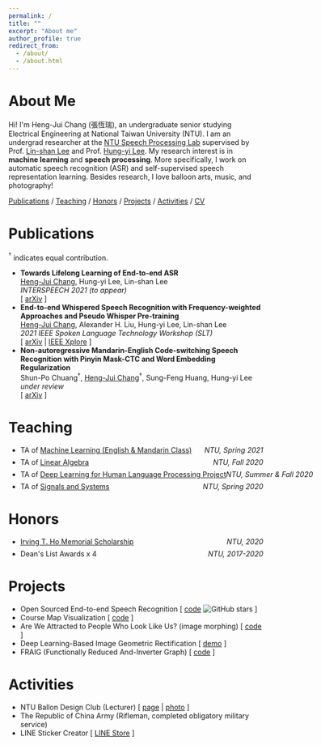 ```yaml
---
permalink: /
title: ""
excerpt: "About me"
author_profile: true
redirect_from: 
  - /about/
  - /about.html
---
```


<!-- <center><b><I>Speech Processing and Balloon Arts Enthusiast</I></b></center> -->

# About Me

Hi! I'm Heng-Jui Chang (張恆瑞), an undergraduate senior studying Electrical Engineering at National Taiwan University (NTU).
I am an undergrad researcher at the [NTU Speech Processing Lab](http://speech.ee.ntu.edu.tw/) supervised by Prof. [Lin-shan Lee](http://speech.ee.ntu.edu.tw/previous_version/lslNew.htm) and Prof. [Hung-yi Lee](http://speech.ee.ntu.edu.tw/~hylee/index.html).
My research interest is in **machine learning** and **speech processing**.
More specifically, I work on automatic speech recognition (ASR) and self-supervised speech representation learning.
Besides research, I love balloon arts, music, and photography!


<!--- a Ph.D. student in Computer Science at MIT advised by [Dr. James Glass](http://people.csail.mit.edu/jrg/). 
Currently, my research interest focus on  
Before joining MIT,-->

[Publications](#publications) / [Teaching](#teaching) / [Honors](#honors) / [Projects](#projects) / [Activities](#activities) / [CV](https://vectominist.github.io/files/CV.pdf)
<!-- 
/ [Talks](#Talks) / [CV](files/cv.pdf)
-->

# Publications
$^\dagger$ indicates equal contribution.

- **Towards Lifelong Learning of End-to-end ASR**<br/>
    <u>Heng-Jui Chang</u>, Hung-yi Lee, Lin-shan Lee<br/>
    *INTERSPEECH 2021 (to appear)*<br/>
    [ [arXiv](https://arxiv.org/abs/2104.01616) ]
- **End-to-end Whispered Speech Recognition with Frequency-weighted Approaches and Pseudo Whisper Pre-training**<br/>
    <u>Heng-Jui Chang</u>, Alexander H. Liu, Hung-yi Lee, Lin-shan Lee<br/>
    *2021 IEEE Spoken Language Technology Workshop (SLT)*<br/>
    [ [arXiv](https://arxiv.org/abs/2005.01972) | [IEEE Xplore](https://ieeexplore.ieee.org/document/9383595) ]
- **Non-autoregressive Mandarin-English Code-switching Speech Recognition with Pinyin Mask-CTC and Word Embedding Regularization**<br/>
    Shun-Po Chuang$^\dagger$, <u>Heng-Jui Chang</u>$^\dagger$, Sung-Feng Huang, Hung-yi Lee<br/>
    *under review*<br/>
    [ [arXiv](https://arxiv.org/abs/2104.02258) ]


# Teaching

- <p style="display: flex; flex-direction: row; justify-content: space-between; margin: 0 0 0.5em;"><span style="flex: 0 0 auto">TA of <a href="http://speech.ee.ntu.edu.tw/~hylee/ml/2021-spring.html">Machine Learning (English & Mandarin Class)</a></span> <span style="flex:  0 0 auto"><i>NTU, Spring 2021</i></span></p>
- <p style="display: flex; flex-direction: row; justify-content: space-between; margin: 0 0 0.5em;"><span style="flex: 0 0 auto">TA of <a href="https://cool.ntu.edu.tw/courses/3789">Linear Algebra</a></span> <span style="flex:  0 0 auto"><i>NTU, Fall 2020</i></span></p>
- <p style="display: flex; flex-direction: row; justify-content: space-between; margin: 0 0 0.5em;"><span style="flex: 0 0 auto">TA of <a href="http://speech.ee.ntu.edu.tw/~tlkagk/courses_DLHLP20.html">Deep Learning for Human Language Processing Project</a></span> <span style="flex:  0 0 auto"><i>NTU, Summer & Fall 2020</i></span></p>
- <p style="display: flex; flex-direction: row; justify-content: space-between; margin: 0 0 0.5em;"><span style="flex: 0 0 auto">TA of <a href="http://speech.ee.ntu.edu.tw/SS2020Spring/">Signals and Systems</a></span> <span style="flex:  0 0 auto"><i>NTU, Spring 2020</i></span></p>

<!-- 
# Talks
- [Towards Scene Understanding: Unsupervised Monocular Depth Estimation With Semantic-Aware Representation](http://aliensunmin.github.io/aii_workshop/3rd/) , *3rd AII workshop, New Taipei, Taiwan, July 2019*
- [Towards Scene Understanding: Unsupervised Monocular Depth Estimation With Semantic-Aware Representation](https://www.youtube.com/watch?v=BQZ5xKd5kis&t=4717s) , *CVPR, CA, USA, June 2019*
- [Towards Scene Understanding: Unsupervised Monocular Depth Estimation With Semantic-Aware Representation]() , *Yahoo! Inc., Taipei, Taiwan, May 2019*
-->

# Honors

- <p style="display: flex; flex-direction: row; justify-content: space-between; margin: 0 0 0.5em;"><span style="flex: 0 0 auto"><a href="https://irvingthofoundation.github.io/ho-fellows.htm">Irving T. Ho Memorial Scholarship</a></span> <span style="flex:  0 0 auto"><i>NTU, 2020</i></span></p>
- <p style="display: flex; flex-direction: row; justify-content: space-between; margin: 0 0 0.5em;"><span style="flex: 0 0 auto">Dean's List Awards x 4</span> <span style="flex:  0 0 auto"><i>NTU, 2017-2020</i></span></p>
<!-- - <p style="display: flex; flex-direction: row; justify-content: space-between; margin: 0 0 0.5em;"><span style="flex: 0 0 auto">7th place of Final Project of Data Stucture and Programming (125 attendees)</span> <span style="flex:  0 0 auto"><i>NTU EE, 2019</i></span></p> -->
<!-- - <p style="display: flex; flex-direction: row; justify-content: space-between; margin: 0 0 0.5em;"><span style="flex: 0 0 auto">MakeNTU Hackathon, Enterprise Award</span> <span style="flex:  0 0 auto"><i>NTU EE, 2018</i></span></p> -->

# Projects

- Open Sourced End-to-end Speech Recognition [ [code](https://github.com/Alexander-H-Liu/End-to-end-ASR-Pytorch) ![GitHub stars](https://img.shields.io/github/stars/Alexander-H-Liu/End-to-end-ASR-Pytorch?style=social&label=Star&maxAge=2592000) ]
- Course Map Visualization [ [code](https://github.com/vectominist/Course-Map-Visualization) ]
- Are We Attracted to People Who Look Like Us? (image morphing) [ [code](https://github.com/vectominist/Face-Image-Morphing) ]
- Deep Learning-Based Image Geometric Rectification [ [demo](https://github.com/vectominist/GeoRect-Demo/blob/master/Demo_GeoRect.ipynb) ]
- FRAIG (Functionally Reduced And-Inverter Graph) [ [code](https://github.com/vectominist/FRAIG) ]


# Activities

- NTU Ballon Design Club (Lecturer)
  [ [page](https://www.facebook.com/NTUBalloon) | [photo](https://drive.google.com/file/d/1kmhwOrM0hmQkuuc4__ubEmk4xThX-iUh/view?usp=sharing) ]
- The Republic of China Army (Rifleman, completed obligatory military service)
- LINE Sticker Creator [ [LINE Store](https://store.line.me/stickershop/author/102277) ]


<!-- <a href="https://info.flagcounter.com/DsYv"><img src="https://s11.flagcounter.com/count2/DsYv/bg_FFFFFF/txt_000000/border_CCCCCC/columns_2/maxflags_10/viewers_0/labels_0/pageviews_0/flags_0/percent_0/" alt="Flag Counter" border="0"></a> -->
